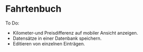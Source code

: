 # Fahrtenbuch

To Do:
- Kilometer-und Preisdifferenz auf mobiler Ansicht anzeigen.
- Datensätze in einer Datenbank speichern.
- Editieren von einzelnen Einträgen.